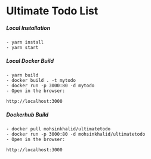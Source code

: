 # Ultimate Todo List

##### Local Installation

    - yarn install
    - yarn start


##### Local Docker Build

    - yarn build
    - docker build . -t mytodo
    - docker run -p 3000:80 -d mytodo
    - Open in the browser:

    http://localhost:3000


##### Dockerhub Build

    - docker pull mohsinkhalid/ultimatetodo 
    - docker run -p 3000:80 -d mohsinkhalid/ultimatetodo
    - Open in the browser:

    http://localhost:3000